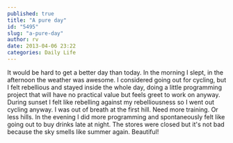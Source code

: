 ```yaml
---
published: true
title: "A pure day"
id: "5495"
slug: "a-pure-day"
author: rv
date: 2013-04-06 23:22
categories: Daily Life
---
```

It would be hard to get a better day than today. In the morning I slept, in the afternoon the weather was awesome. I considered going out for cycling, but I felt rebellious and stayed inside the whole day, doing a little programming project that will have no practical value but feels greet to work on anyway. During sunset I felt like rebelling against my rebelliousness so I went out cycling anyway. I was out of breath at the first hill. Need more training. Or less hills. In the evening I did more programming and spontaneously felt like going out to buy drinks late at night. The stores were closed but it's not bad because the sky smells like summer again. Beautiful!